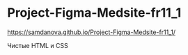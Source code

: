 # Project-Figma-Medsite-fr11_1

https://samdanova.github.io/Project-Figma-Medsite-fr11_1/

Чистые HTML и CSS
